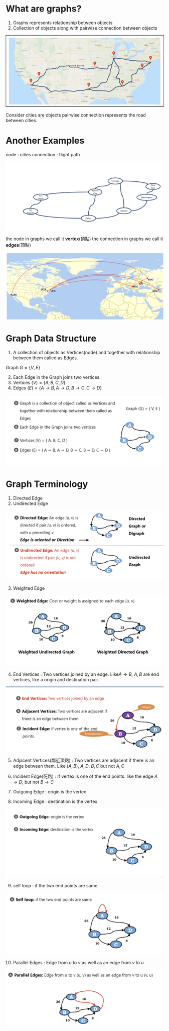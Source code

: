 # What are graphs?

01. Graphs represents relationship between objects
02. Collection of objects along with pairwise connection between objects

<img src='../asserts/235_1.png'></img>

Consider cities are objects
pairwise connection represents the road between cities.

# Another Examples

node : cities
connection : flight path

<img src='../asserts/235_2.png'></img>

the node in graphs we call it **vertex**(頂點)
the connection in graphs we call it **edges**(頂點)

<img src='../asserts/235_3.png'></img>

# Graph Data Structure

1. A collection of objects as Vertices(node) and together with relationship between them called as Edges.

Graph $G = \{V, E\}$

02. Each Edge in the Graph joins two vertices.
3. Vertices $(V) = \{A, B, C, D\}$
4. Edges $(E) = \{ A \rightarrow B, A \rightarrow D, B \rightarrow C, C \rightarrow D   \}$

<img src='../asserts/235_4.png'></img>

# Graph Terminology

01. Directed Edge
02. Undirected Edge

<img src='../asserts/235_5.png'></img> 

03. Weighted Edge

<img src='../asserts/235_6.png'></img>

4. End Vertices : Two vertices joined by an edge. Like$A \rightarrow B$, $A, B$ are end vertices, like a origin and destination pair.

<img src='../asserts/235_7.png'></img>

5. Adjacent Vertices(鄰近頂點) : Two vertices are adjacent if there is an edge between them. Like $(A, B)$, $A, D$, $B, C$ but not $A, C$

6. Incident Edge(死路) : If vertex is one of the end points. like the edge $A \rightarrow D$, but not $B \rightarrow C$

07. Outgoing Edge : origin is the vertex
08. Incoming Edge : destination is the vertex

<img src='../asserts/235_8.png'></img>

09. self loop : if the two end points are same

<img src='../asserts/235_9.png'></img>

10. Parallel Edges : Edge from $u$ to $v$ as well as an edge from $v$ to $u$

<img src='../asserts/235_10.png'></img>
